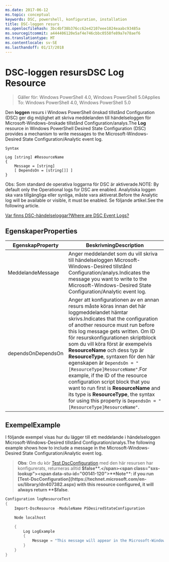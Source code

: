 ```yaml
---
ms.date: 2017-06-12
ms.topic: conceptual
keywords: DSC, powershell, konfiguration, installation
title: DSC-loggen resurs
ms.openlocfilehash: 3bc4bf38b376cc62e42107eee1024eaabc93485a
ms.sourcegitcommit: a444406120e5af4e746cbbc0558fe89a7e78aef6
ms.translationtype: MT
ms.contentlocale: sv-SE
ms.lasthandoff: 01/17/2018
---
```

# <a name="dsc-log-resource"></a><span data-ttu-id="00141-103">DSC-loggen resurs</span><span class="sxs-lookup"><span data-stu-id="00141-103">DSC Log Resource</span></span> 

> <span data-ttu-id="00141-104">Gäller för: Windows PowerShell 4.0, Windows PowerShell 5.0</span><span class="sxs-lookup"><span data-stu-id="00141-104">Applies To: Windows PowerShell 4.0, Windows PowerShell 5.0</span></span>

<span data-ttu-id="00141-105">Den __loggen__ resurs i Windows PowerShell önskad tillstånd Configuration (DSC) ger dig möjlighet att skriva meddelanden till händelseloggen för Microsoft-Windows-önskade tillstånd Configuration/analys.</span><span class="sxs-lookup"><span data-stu-id="00141-105">The __Log__ resource in Windows PowerShell Desired State Configuration (DSC) provides a mechanism to write messages to the Microsoft-Windows-Desired State Configuration/Analytic event log.</span></span>

```
Syntax

Log [string] #ResourceName
{
    Message = [string]
    [ DependsOn = [string[]] ]
}
```

<span data-ttu-id="00141-106">Obs: Som standard de operativa loggarna för DSC är aktiverade.</span><span class="sxs-lookup"><span data-stu-id="00141-106">NOTE: By default only the Operational logs for DSC are enabled.</span></span>
<span data-ttu-id="00141-107">Analytiska loggen ska vara tillgängliga eller synliga, måste vara aktiverat.</span><span class="sxs-lookup"><span data-stu-id="00141-107">Before the Analytic log will be available or visible, it must be enabled.</span></span>
<span data-ttu-id="00141-108">Se följande artikel.</span><span class="sxs-lookup"><span data-stu-id="00141-108">See the following article.</span></span>

[<span data-ttu-id="00141-109">Var finns DSC-händelseloggar?</span><span class="sxs-lookup"><span data-stu-id="00141-109">Where are DSC Event Logs?</span></span>](https://msdn.microsoft.com/en-us/powershell/dsc/troubleshooting#where-are-dsc-event-logs)

## <a name="properties"></a><span data-ttu-id="00141-110">Egenskaper</span><span class="sxs-lookup"><span data-stu-id="00141-110">Properties</span></span>
|  <span data-ttu-id="00141-111">Egenskap</span><span class="sxs-lookup"><span data-stu-id="00141-111">Property</span></span>  |  <span data-ttu-id="00141-112">Beskrivning</span><span class="sxs-lookup"><span data-stu-id="00141-112">Description</span></span>   | 
|---|---| 
| <span data-ttu-id="00141-113">Meddelande</span><span class="sxs-lookup"><span data-stu-id="00141-113">Message</span></span>| <span data-ttu-id="00141-114">Anger meddelandet som du vill skriva till händelseloggen Microsoft-Windows-Desired tillstånd Configuration/analys.</span><span class="sxs-lookup"><span data-stu-id="00141-114">Indicates the message you want to write to the Microsoft-Windows-Desired State Configuration/Analytic event log.</span></span>| 
| <span data-ttu-id="00141-115">dependsOn</span><span class="sxs-lookup"><span data-stu-id="00141-115">DependsOn</span></span> | <span data-ttu-id="00141-116">Anger att konfigurationen av en annan resurs måste köras innan det här loggmeddelandet hämtar skrivs.</span><span class="sxs-lookup"><span data-stu-id="00141-116">Indicates that the configuration of another resource must run before this log message gets written.</span></span> <span data-ttu-id="00141-117">Om ID för resurskonfigurationen skriptblock som du vill köra först är exempelvis __ResourceName__ och dess typ är __ResourceType__, syntaxen för den här egenskapen är `DependsOn = "[ResourceType]ResourceName"`.</span><span class="sxs-lookup"><span data-stu-id="00141-117">For example, if the ID of the resource configuration script block that you want to run first is __ResourceName__ and its type is __ResourceType__, the syntax for using this property is `DependsOn = "[ResourceType]ResourceName"`.</span></span>| 

## <a name="example"></a><span data-ttu-id="00141-118">Exempel</span><span class="sxs-lookup"><span data-stu-id="00141-118">Example</span></span>

<span data-ttu-id="00141-119">I följande exempel visas hur du lägger till ett meddelande i händelseloggen Microsoft-Windows-Desired tillstånd Configuration/analys.</span><span class="sxs-lookup"><span data-stu-id="00141-119">The following example shows how to include a message in the Microsoft-Windows-Desired State Configuration/Analytic event log.</span></span>

> <span data-ttu-id="00141-120">**Obs**: Om du kör [Test DscConfiguration](https://technet.microsoft.com/en-us/library/dn407382.aspx) med den här resursen har konfigurerats, returneras alltid **$false**.</span><span class="sxs-lookup"><span data-stu-id="00141-120">**Note**: if you run [Test-DscConfiguration](https://technet.microsoft.com/en-us/library/dn407382.aspx) with this resource configured, it will always return **$false**.</span></span>

```powershell 
Configuration logResourceTest
{
    Import-DscResource -ModuleName PSDesiredStateConfiguration

    Node localhost

    {
        Log LogExample
        {
            Message = "This message will appear in the Microsoft-Windows-Desired State Configuration/Analytic event log."
        }
    }
}
```

